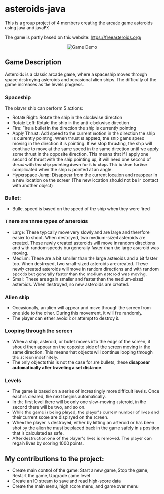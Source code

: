 # asteroids-java
This is a group project of 4 members creating the arcade game asteroids using java and javaFX

The game is partly based on this website:
https://freeasteroids.org/

<p align="center">
  <img alt="Game Demo" src="demo.gif">
</p>

## Game Description

Asteroids is a classic arcade game, where a spaceship moves through space destroying asteroids and occasional alien ships. The difficulty of the game increases as the levels progress. 

### Spaceship

The player ship can perform 5 actions:
- Rotate Right: Rotate the ship in the clockwise direction
- Rotate Left: Rotate the ship in the anti-clockwise direction
- Fire: Fire a bullet in the direction the ship is currently pointing
- Apply Thrust: Add speed to the current motion in the direction the ship is currently pointing. When thrust is applied, the ship gains speed moving in the direction it is pointing. If we stop thrusting, the ship will continue to move at the same speed in the same direction until we apply some thrust in the opposite direction. This means that if I apply one second of thrust with the ship pointing up, it will need one second of thrust with the ship pointing down for it to stop. This is then further complicated when the ship is pointed at an angle.
- Hyperspace Jump: Disappear from the current location and reappear in a new location on the screen (The new location should not be in contact with another object)

### Bullet:
- Bullet speed is based on the speed of the ship when they were fired

### There are three types of asteroids
- Large: These typically move very slowly and are large and therefore easier to shoot. When destroyed, two medium-sized asteroids are created. These newly created asteroids will move in random directions and with random speeds but generally faster than the large asteroid was moving.
- Medium: These are a bit smaller than the large asteroids and a bit faster too. When destroyed, two small-sized asteroids are created. These newly created asteroids will move in random directions and with random speeds but generally faster than the medium asteroid was moving.
- Small: These are again smaller and faster than the medium-sized asteroids. When destroyed, no new asteroids are created.

### Alien ship
- Occasionally, an alien will appear and move through the screen from one side to the other. During this movement, it will fire randomly. 
- The player can either avoid it or attempt to destroy it.

### Looping through the screen
- When a ship, asteroid, or bullet moves into the edge of the screen, it should then appear on the opposite side of the screen moving in the same direction. This means that objects will continue looping through the screen indefinitely. 
- The only objects this is not the case for are bullets, these **disappear automatically after traveling a set distance**.

### Levels
- The game is based on a series of increasingly more difficult levels. Once each is cleared, the next begins automatically. 
- In the first level there will be only one slow-moving asteroid, in the second there will be two, and so on.
- While the game is being played, the player's current number of lives and their current score are displayed on the screen.
- When the player is destroyed, either by hitting an asteroid or has been shot by the alien he must be placed back in the game safely in a position that is calculated as safe.
- After destruction one of the player's lives is removed. The player can regain lives by scoring 1000 points.

## My contributions to the project: 
- Create main control of the game: Start a new game, Stop the game, Restart the game, Upgrade game level
- Create an IO stream to save and read high-score data
- Create the main menu, high score menu, and game over menu

